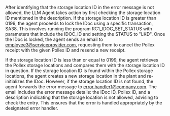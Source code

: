 After identifying that the storage location ID in the error message is not allowed, the LLM Agent takes action by first checking the storage location ID mentioned in the description. If the storage location ID is greater than 0199, the agent proceeds to lock the IDoc using a specific transaction, SA38. This involves running the program RC1_IDOC_SET_STATUS with parameters that include the IDOC_ID and setting the STATUS to "LKD". Once the IDoc is locked, the agent sends an email to employee3@serviceprovider.com, requesting them to cancel the Pollex receipt with the given Pollex ID and resend a new receipt.

If the storage location ID is less than or equal to 0199, the agent retrieves the Pollex storage locations and compares them with the storage location ID in question. If the storage location ID is found within the Pollex storage locations, the agent creates a new storage location in the plant and re-initializes the IDoc. However, if the storage location ID is not found, the agent forwards the error message to error.handler1@company.com. The email includes the error message details: the IDoc ID, Pollex ID, and a description indicating that the storage location is not allowed, advising to check the entry. This ensures that the error is handled appropriately by the designated error handler.